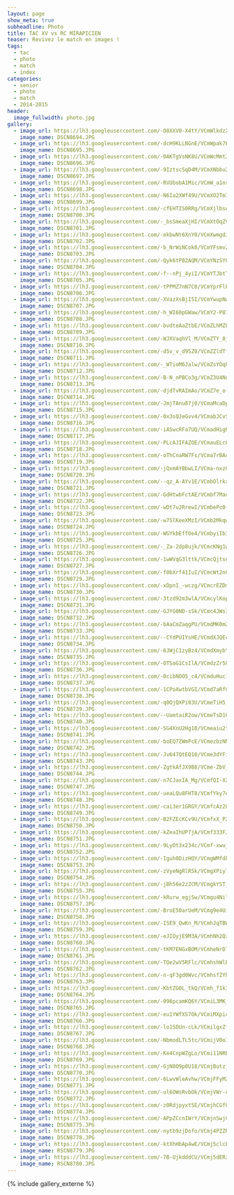 ```yaml
---
layout: page
show_meta: true
subheadline: Photo
title: TAC XV vs RC MIRAPICIEN
teaser: Revivez le match en images !
tags:
  - tac
  - photo
  - match
  - index
categories:
  - senior
  - photo
  - match
  - 2014-2015
header:
  image_fullwidth: photo.jpg
gallery:
  - image_url: https://lh3.googleusercontent.com/-O8XXV0-X4tY/VCmWlkdzXPI/AAAAAAAAJv0/mXvWVpIr1C0dXfsBba-l7t-908Zteg--QCHM
    image_name: DSCN8694.JPG
  - image_url: https://lh3.googleusercontent.com/-dcH9KLLNGnE/VCmWpak7EdI/AAAAAAAAJv8/Y_4IGNnoG1IiWZMd45C4LsXA4RpOhCXrwCHM
    image_name: DSCN8695.JPG
  - image_url: https://lh3.googleusercontent.com/-0AKTgVsNK8U/VCmWcMmt24I/AAAAAAAAJvs/BvrBiQfSLU46e32PoIaM9VdDQFDdzn8PQCHM
    image_name: DSCN8696.JPG
  - image_url: https://lh3.googleusercontent.com/-9IztscSqD4M/VCmXNbbu2xI/AAAAAAAAJwM/KPbHkaUc5RMc-EdEHFHlqcp9RwXE7aTKACHM
    image_name: DSCN8697.JPG
  - image_url: https://lh3.googleusercontent.com/-RVUbobA1Mic/VCmW_a1ns8I/AAAAAAAAJwE/cKB8NppgXIA1wJorPYNoNVPHQCTbSpsiQCHM
    image_name: DSCN8698.JPG
  - image_url: https://lh3.googleusercontent.com/-N6Ia2XWf49U/VCmXO2Tm7PI/AAAAAAAAJwU/cPZv2l5Trq8NjFgjcbYoA0t3mDKqkKRoQCHM
    image_name: DSCN8699.JPG
  - image_url: https://lh3.googleusercontent.com/-cfEHTIS0RRg/VCmXjlbsqeI/AAAAAAAAJwc/cZROYHuVIFsnJz_A1MfdWCLOKcJXS_eGwCHM
    image_name: DSCN8700.JPG
  - image_url: https://lh3.googleusercontent.com/-_bsSmeaXjHI/VCmXtOqZVRI/AAAAAAAAJwk/ypF1dulF6ek-4fCIsc3qB04g_GsRe30nQCHM
    image_name: DSCN8701.JPG
  - image_url: https://lh3.googleusercontent.com/-ekbwNt6XnY0/VCmXwmgdJpI/AAAAAAAAJws/HqfpDYKY870lqwKYrUkCQxaHNyTruzfcACHM
    image_name: DSCN8702.JPG
  - image_url: https://lh3.googleusercontent.com/-b_NrWiNCok8/VCmYFsmvZ9I/AAAAAAAAJw0/yts80aFqmZkQhxO-qphyMXugkwgEyxt-gCHM
    image_name: DSCN8703.JPG
  - image_url: https://lh3.googleusercontent.com/-Qyk6tP82AQM/VCmYNzSY0_I/AAAAAAAAJw8/MBQTcyeiM1IxQOp52lErDdlFrJoPORV0ACHM
    image_name: DSCN8704.JPG
  - image_url: https://lh3.googleusercontent.com/-f--nPj_4yiI/VCmYTJbtTkI/AAAAAAAAJxE/DzD6BtKlTD4SSEkVKSVsjfd8O1sfJEfOwCHM
    image_name: DSCN8705.JPG
  - image_url: https://lh3.googleusercontent.com/-tPPMZ7nN7C0/VCmYprFlFHI/AAAAAAAAJxM/3e3G-Fw9D_sLjSGN4mDMWcGamLQFaZwwgCHM
    image_name: DSCN8706.JPG
  - image_url: https://lh3.googleusercontent.com/-XVazXsBjI5I/VCmYwupNw-I/AAAAAAAAJxU/MrT0AMuz-I0OhrE4GwH6f9cX_hfY5dERgCHM
    image_name: DSCN8707.JPG
  - image_url: https://lh3.googleusercontent.com/-h_WI60pGWaw/VCmY2-P87pI/AAAAAAAAJxc/UJ4M4iqlQzYZAEwB9wAxNIwwUtAoL4qqwCHM
    image_name: DSCN8708.JPG
  - image_url: https://lh3.googleusercontent.com/-bvdteAaZtbE/VCmZLhMZLKI/AAAAAAAAJxk/8FiDJztr1nYqMIT_GRhb9J2y97UFJpUcwCHM
    image_name: DSCN8709.JPG
  - image_url: https://lh3.googleusercontent.com/-WJXVaqhVl_M/VCmZTY_8jOI/AAAAAAAAJxs/5HW2hjaFbYQDYHl-8i0TFpSHOZVrN6kGACHM
    image_name: DSCN8710.JPG
  - image_url: https://lh3.googleusercontent.com/-d5v_v_d9SZ0/VCmZZldTfQI/AAAAAAAAJx0/LvRdbtEYea8DycJIL9W3YYGx7y9LdhGXQCHM
    image_name: DSCN8711.JPG
  - image_url: https://lh3.googleusercontent.com/-_WTioM6Jalw/VCmZsYOqkhI/AAAAAAAAJx8/6iB65DXV-5o0FyHPeKFIhYtkrNfohDyjQCHM
    image_name: DSCN8712.JPG
  - image_url: https://lh3.googleusercontent.com/-B-N_nPBCo3g/VCmZ3U4NdMI/AAAAAAAAJyE/-7ufjb5fjNgDmaxgEaNyHfb9Z7wCTowBACHM
    image_name: DSCN8713.JPG
  - image_url: https://lh3.googleusercontent.com/-djdTvRAImAo/VCmZ7e_o-aI/AAAAAAAAJyM/W17di9h4nMwtS-aFCEKwxIquZRcKzlb7wCHM
    image_name: DSCN8714.JPG
  - image_url: https://lh3.googleusercontent.com/-JmjTAnu87j0/VCmaMcaDp2I/AAAAAAAAJyU/v4u6X4i0YWo-1JScustHKkyIGlg3VkRqACHM
    image_name: DSCN8715.JPG
  - image_url: https://lh3.googleusercontent.com/-0x3sQJeGvv4/VCmabJCvStI/AAAAAAAAJyc/dHw5S9IQlJ0HLippI4OiGgFvT6-Up0Y0wCHM
    image_name: DSCN8716.JPG
  - image_url: https://lh3.googleusercontent.com/-iASwcRFa7UQ/VCmadHigNOI/AAAAAAAAJyk/0TFJYfAHJwkemtSQyYkDSjFROkJSYWtwACHM
    image_name: DSCN8717.JPG
  - image_url: https://lh3.googleusercontent.com/-PLcAJIFAZOE/VCmauELc6vI/AAAAAAAAJys/4czs9Zdth8sEiQOY_v0zKptejLAwbbmrgCHM
    image_name: DSCN8718.JPG
  - image_url: https://lh3.googleusercontent.com/-oThCnaRW7Fs/VCma7rBAqcI/AAAAAAAAJy0/TxQeXEQ_5186mItcvl1gfI65j9UTESNnACHM
    image_name: DSCN8719.JPG
  - image_url: https://lh3.googleusercontent.com/-jQxmAYBbwLI/VCma-nxzG1I/AAAAAAAAJy8/QKuiUKyxRZkGhXmrNSgUh3RWcb9TF2HoACHM
    image_name: DSCN8720.JPG
  - image_url: https://lh3.googleusercontent.com/--qz_A-AYv1E/VCmbOlrkxCI/AAAAAAAAJzE/QeVirRFK3pQ6Kl4FWSthE-545milDgtFwCHM
    image_name: DSCN8721.JPG
  - image_url: https://lh3.googleusercontent.com/-GdHtwbFctAE/VCmbf7MauzI/AAAAAAAAJzU/Og6HKrWsa4g6WJHntgV2_2AHxgYg0s_cwCHM
    image_name: DSCN8722.JPG
  - image_url: https://lh3.googleusercontent.com/-wDt7u2RrewI/VCmbePc0-zI/AAAAAAAAJzM/aeCgnpcxLKIog99JJZWsfJZrdJwtQLMVQCHM
    image_name: DSCN8723.JPG
  - image_url: https://lh3.googleusercontent.com/-w7SlKeeXMzI/VCmb2MkqwRI/AAAAAAAAJzk/FAKcR-2xRXQgPTJnMlbUJnWFxS4EtLsXwCHM
    image_name: DSCN8724.JPG
  - image_url: https://lh3.googleusercontent.com/-WGYkbEffOe4/VCmbyiIb3BI/AAAAAAAAJzc/HVIRKoc0xZsEsu2FbcHdoRZvkD56TdHcwCHM
    image_name: DSCN8725.JPG
  - image_url: https://lh3.googleusercontent.com/-_Za-2dp8ujk/VCmcKNg1w-I/AAAAAAAAJzs/P_U_-jDbmW85fsx1JoyPM7ZjRZL3v3BwQCHM
    image_name: DSCN8726.JPG
  - image_url: https://lh3.googleusercontent.com/-1wWVqG3lttk/VCmcQjtsovI/AAAAAAAAJz0/7riNhw_IkrE0TSwcLxt2WD0lpcIZJ5-2gCHM
    image_name: DSCN8727.JPG
  - image_url: https://lh3.googleusercontent.com/-f0bXrf41IuI/VCmcWt2nGII/AAAAAAAAJz8/x-yuxs-z_Q4eyR_dKbk5UC9Fjk8gLqvUwCHM
    image_name: DSCN8729.JPG
  - image_url: https://lh3.googleusercontent.com/-xDpnI_-wczg/VCmcrEZDmgI/AAAAAAAAJ0E/FpPkGUZLKEgA_EctpAMekcnEMcv1BXDNACHM
    image_name: DSCN8730.JPG
  - image_url: https://lh3.googleusercontent.com/-3tzd92m3wlA/VCmcylKopFI/AAAAAAAAJ0M/lPb3CLfOVQIyboxXP6eajpJXuKtuGEuVQCHM
    image_name: DSCN8731.JPG
  - image_url: https://lh3.googleusercontent.com/-GJYG0ND-sSk/VCmc4JWs37I/AAAAAAAAJ0U/nGxOitHOtJ4SwcvW8fXiY_7WDZyRzF3ugCHM
    image_name: DSCN8732.JPG
  - image_url: https://lh3.googleusercontent.com/-bAaCmZaqgPU/VCmdMK0mZGI/AAAAAAAAJ0c/EPS1aKacYlgBcn5F3w47slcBZ240BZNjgCHM
    image_name: DSCN8733.JPG
  - image_url: https://lh3.googleusercontent.com/--CYdPUIYsHE/VCmdXJQEc0I/AAAAAAAAJ0o/HdZeNuno2rou-On-RAcgO1FTLlh3R7cgQCHM
    image_name: DSCN8734.JPG
  - image_url: https://lh3.googleusercontent.com/-6JWjC1zyBz4/VCmdXmybYzI/AAAAAAAAJ6A/SLvG6IoZzFImL0p0XqiCWRP1feXHRTg5QCHM
    image_name: DSCN8735.JPG
  - image_url: https://lh3.googleusercontent.com/-OTSaG1CsIlA/VCmdzZr58hI/AAAAAAAAJ04/Jpn9d1nzwlwmaiFRjh3VBfPe7H88pmR-gCHM
    image_name: DSCN8736.JPG
  - image_url: https://lh3.googleusercontent.com/-0cibNOO5_c4/VCmduHuc1aI/AAAAAAAAJ0w/1h1aZu0CExM1vvtojjEGjNS0JNtXQTFcgCHM
    image_name: DSCN8737.JPG
  - image_url: https://lh3.googleusercontent.com/-1CPoXwtbVGI/VCmd7aRfGGI/AAAAAAAAJ1A/IpuBUQdYWFgGx3K58Mh0S6yoUPP4C0PzQCHM
    image_name: DSCN8738.JPG
  - image_url: https://lh3.googleusercontent.com/-q0OjQXPi03U/VCmeTiH5__I/AAAAAAAAJ1Q/VnBh-qnR7R0WeKE82g30oQk48_jM5ZgBwCHM
    image_name: DSCN8739.JPG
  - image_url: https://lh3.googleusercontent.com/--UamtaiR2ow/VCmeTsD1CCI/AAAAAAAAJ1M/E6oMa_Lf-5It4urjDdyKTf2gncaeuU_RACHM
    image_name: DSCN8740.JPG
  - image_url: https://lh3.googleusercontent.com/-SG4XnU2Hg10/VCmeaiu2tJI/AAAAAAAAJ1Y/rV7K6q5zELYM6FIFZbEuQ46AZ549Sl2ygCHM
    image_name: DSCN8741.JPG
  - image_url: https://lh3.googleusercontent.com/-boEQ7ZWmPcE/VCmezbzNNHI/AAAAAAAAJ1g/4IksOswmIfI5JFkC0DWMTxZwpP_FdsEWgCHM
    image_name: DSCN8742.JPG
  - image_url: https://lh3.googleusercontent.com/-Jv647QtEQ10/VCme3dYFiFI/AAAAAAAAJ1o/krtZvxPw7UALf2rJA_UUlMbZxdoMZuo_wCHM
    image_name: DSCN8743.JPG
  - image_url: https://lh3.googleusercontent.com/-ZgtkAfJX9B8/VCme-ZbV_II/AAAAAAAAJ1w/MDH5FvtFFMcW1xT5HltRw02erEl6-3pUwCHM
    image_name: DSCN8744.JPG
  - image_url: https://lh3.googleusercontent.com/-n7CJaxIA_Mg/VCmfQI-X2HI/AAAAAAAAJ14/3ySP8f52RDUDUdWU7OaldSif1asv1W6wwCHM
    image_name: DSCN8747.JPG
  - image_url: https://lh3.googleusercontent.com/-ueaLQu8FHT8/VCmfYky7e_I/AAAAAAAAJ2A/F9jzZdblTXoNUh_EKYe9T2W3S5KjhLuEwCHM
    image_name: DSCN8748.JPG
  - image_url: https://lh3.googleusercontent.com/-cai3er1GRGY/VCmfcAz2LoI/AAAAAAAAJ2I/PVGP6zGoEkQN3r2CqJVd4xPkTCllPIL6ACHM
    image_name: DSCN8749.JPG
  - image_url: https://lh3.googleusercontent.com/-B2FZEcKCv9U/VCmfxX_P2EI/AAAAAAAAJ2Q/E__EW61hHIgjOkGPn3-XimbEmJSttgCvwCHM
    image_name: DSCN8750.JPG
  - image_url: https://lh3.googleusercontent.com/-kZeaIhUP7jA/VCmf333FJWI/AAAAAAAAJ2Y/WjVW0DMHgls6XXN0nSGTfbvMctue3Q74gCHM
    image_name: DSCN8751.JPG
  - image_url: https://lh3.googleusercontent.com/-9LyOt3x234c/VCmf-xwujtI/AAAAAAAAJ2g/y4Qh0Wskavg38uBPDvQZgxThIUm_xiu_wCHM
    image_name: DSCN8752.JPG
  - image_url: https://lh3.googleusercontent.com/-Iguh0DizHQY/VCmgWMfdkmI/AAAAAAAAJ2s/HKLkr1e3wdMjGxHKTgRqbUp1yKsVxGhlgCHM
    image_name: DSCN8753.JPG
  - image_url: https://lh3.googleusercontent.com/-zVyeNgRlR5k/VCmgXPiylzI/AAAAAAAAJ2w/CVCAfIV5iTc__fzDgJTGvrncZ7I3TM_cwCHM
    image_name: DSCN8754.JPG
  - image_url: https://lh3.googleusercontent.com/-jBh56e2zZCM/VCmgkYST_-I/AAAAAAAAJ24/ofi9MTYiVkEc0cUazIgyct9Ng1D3tCWjwCHM
    image_name: DSCN8755.JPG
  - image_url: https://lh3.googleusercontent.com/-kRurw_egjSw/VCmgu4NilwI/AAAAAAAAJ3A/qUFS0CL8xYwkS7b4-4GRV0eIOjEp1zidgCHM
    image_name: DSCN8757.JPG
  - image_url: https://lh3.googleusercontent.com/-BroE50arUeM/VCmg9e4UioI/AAAAAAAAJ3I/4yBUlJhFgE8l8GPze93fnkiXyDz6Usk-gCHM
    image_name: DSCN8758.JPG
  - image_url: https://lh3.googleusercontent.com/-ISE9_QwKn_M/VCmhJqTBWbI/AAAAAAAAJ3Q/P7csm7dy79AG5e8V0PzoxUCmk-TsrV9kACHM
    image_name: DSCN8759.JPG
  - image_url: https://lh3.googleusercontent.com/-eJIOyjE9M3A/VCmhNh2Qz5I/AAAAAAAAJ3Y/JvKDdNwQYLYPW5rUz6DzbYMhZ9IA8dDcACHM
    image_name: DSCN8760.JPG
  - image_url: https://lh3.googleusercontent.com/-tKM7ENGxBOM/VCmheNrDlGI/AAAAAAAAJ3g/15_sT9Q1TlYSux6wEOtNuKdAz9bE4TrxACHM
    image_name: DSCN8761.JPG
  - image_url: https://lh3.googleusercontent.com/-TOe2wV5RFlc/VCmhshWlBdI/AAAAAAAAJ3s/DopiObatYLMQhGE1YR_8FBPYdh6CtMhyQCHM
    image_name: DSCN8762.JPG
  - image_url: https://lh3.googleusercontent.com/-n-qF3gd0Wvc/VCmhsfZYhVI/AAAAAAAAJ3w/W3aI6UFcXc0i8dO1AuLfJTS2PcOIP660ACHM
    image_name: DSCN8763.JPG
  - image_url: https://lh3.googleusercontent.com/-KbtZG0L_tkQ/VCmh_f1k3DI/AAAAAAAAJ34/Csgi_dk9mzMKXClKIoNcRmJxMqPgQjr2gCHM
    image_name: DSCN8764.JPG
  - image_url: https://lh3.googleusercontent.com/-096pcamKQ6Y/VCmiL3MK_PI/AAAAAAAAJ4E/TXkv0O9V_pA1h_tCXrcpVKuL7qpl1ctXACHM
    image_name: DSCN8765.JPG
  - image_url: https://lh3.googleusercontent.com/-eu1YWfXS7Ok/VCmiMXpic2I/AAAAAAAAJ4I/jFpnM9dxAgoOhCpnmvQjEyQ9-uSmBDnigCHM
    image_name: DSCN8766.JPG
  - image_url: https://lh3.googleusercontent.com/-lo1SDUn-cLk/VCmilgxZfxI/AAAAAAAAJ4Y/M8-2Mesz_eYs7aeXckJF_frFYFrQZ2dpACHM
    image_name: DSCN8767.JPG
  - image_url: https://lh3.googleusercontent.com/-NbmodLTL5tc/VCmijV0o1aI/AAAAAAAAJ4Q/tsDVeAbykO8URRsddpI9Y6FwMgVHozutwCHM
    image_name: DSCN8768.JPG
  - image_url: https://lh3.googleusercontent.com/-Ke4CnpWZgLo/VCmi11NRBjI/AAAAAAAAJ4g/DsqJ8X1TfUgVLqv32bujcTqk4UqPNNxdwCHM
    image_name: DSCN8769.JPG
  - image_url: https://lh3.googleusercontent.com/-GjN8O9p0U18/VCmjButzjeI/AAAAAAAAJ4o/kNaWKv8TVXILe84wZMTej4SReVTrN3_wwCHM
    image_name: DSCN8770.JPG
  - image_url: https://lh3.googleusercontent.com/-6LwvWleAvhw/VCmjFFyMZXI/AAAAAAAAJ4w/NTYf2WOmYpMaqayZRPlDevR5ZGKVODL0ACHM
    image_name: DSCN8771.JPG
  - image_url: https://lh3.googleusercontent.com/-ul6OWsRvbOk/VCmjVWr-qoI/AAAAAAAAJ44/kwQBqGVjF_sbWXfJvcaXrQZESw_rsaieACHM
    image_name: DSCN8772.JPG
  - image_url: https://lh3.googleusercontent.com/-z0Rdjpyxt5E/VCmjhCGfQJI/AAAAAAAAJ5A/t3XBCG1LN3E0MAAUrcEi9CrjfhHElZc5wCHM
    image_name: DSCN8774.JPG
  - image_url: https://lh3.googleusercontent.com/-APpZCcnIWrY/VCmjnSwjCFI/AAAAAAAAJ5I/w7EjA7MgCLUBzZMjlHVkjFL2YcgPzfbXQCHM
    image_name: DSCN8775.JPG
  - image_url: https://lh3.googleusercontent.com/-nytb9zjDofo/VCmj4PZZRWI/AAAAAAAAJ5Q/U1kYgdWwtgY9RZln4tgRbLuUwQ7n0fj8wCHM
    image_name: DSCN8778.JPG
  - image_url: https://lh3.googleusercontent.com/-ktXhHbAp4wE/VCmj5clcBEI/AAAAAAAAJ5g/JR3iO9PNzd4jB-g-rHBrXV-yJb0wBrw3wCHM
    image_name: RSCN8779.JPG
  - image_url: https://lh3.googleusercontent.com/-7B-UjkdddCU/VCmj5dERzuI/AAAAAAAAJ5c/QAREFeeazyAwAYMyy3FgL41VPQNGyhAxACHM
    image_name: RSCN8780.JPG
---
```

{% include gallery_externe %}
